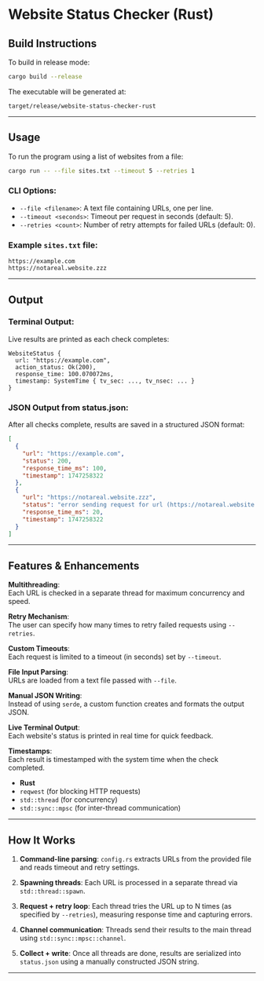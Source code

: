 # Website Status Checker (Rust)

## Build Instructions

To build in release mode:

```bash
cargo build --release
```

The executable will be generated at:

```
target/release/website-status-checker-rust
```

---

##  Usage

To run the program using a list of websites from a file:

```bash
cargo run -- --file sites.txt --timeout 5 --retries 1
```

### CLI Options:

- `--file <filename>`: A text file containing URLs, one per line.
- `--timeout <seconds>`: Timeout per request in seconds (default: 5).
- `--retries <count>`: Number of retry attempts for failed URLs (default: 0).

### Example `sites.txt` file:

```
https://example.com
https://notareal.website.zzz
```

---

##  Output

### Terminal Output:

Live results are printed as each check completes:

```
WebsiteStatus { 
  url: "https://example.com", 
  action_status: Ok(200), 
  response_time: 100.070072ms, 
  timestamp: SystemTime { tv_sec: ..., tv_nsec: ... } 
}
```

### JSON Output from status.json:

After all checks complete, results are saved in a structured JSON format:

```json
[
  {
    "url": "https://example.com",
    "status": 200,
    "response_time_ms": 100,
    "timestamp": 1747258322
  },
  {
    "url": "https://notareal.website.zzz",
    "status": "error sending request for url (https://notareal.website.zzz/): ...",
    "response_time_ms": 20,
    "timestamp": 1747258322
  }
]
```

---

##  Features & Enhancements

 **Multithreading**:  
Each URL is checked in a separate thread for maximum concurrency and speed.

 **Retry Mechanism**:  
The user can specify how many times to retry failed requests using `--retries`.

 **Custom Timeouts**:  
Each request is limited to a timeout (in seconds) set by `--timeout`.

 **File Input Parsing**:  
URLs are loaded from a text file passed with `--file`.

 **Manual JSON Writing**:  
Instead of using `serde`, a custom function creates and formats the output JSON.

 **Live Terminal Output**:  
Each website's status is printed in real time for quick feedback.

 **Timestamps**:  
Each result is timestamped with the system time when the check completed.

- **Rust**
- `reqwest` (for blocking HTTP requests)
- `std::thread` (for concurrency)
- `std::sync::mpsc` (for inter-thread communication)

---

##  How It Works

1. **Command-line parsing**: `config.rs` extracts URLs from the provided file and reads timeout and retry settings.

2. **Spawning threads**: Each URL is processed in a separate thread via `std::thread::spawn`.

3. **Request + retry loop**: Each thread tries the URL up to N times (as specified by `--retries`), measuring response time and capturing errors.

4. **Channel communication**: Threads send their results to the main thread using `std::sync::mpsc::channel`.

5. **Collect + write**: Once all threads are done, results are serialized into `status.json` using a manually constructed JSON string.

---
